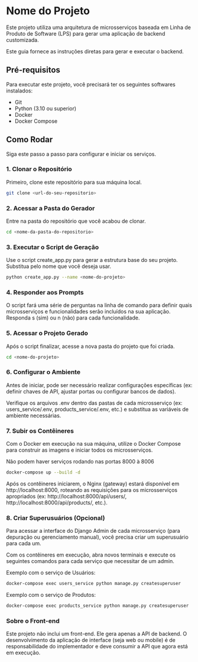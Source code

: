 # Nome do Projeto

Este projeto utiliza uma arquitetura de microsserviços baseada em Linha de Produto de Software (LPS) para gerar uma aplicação de backend customizada.

Este guia fornece as instruções diretas para gerar e executar o backend.

## Pré-requisitos

Para executar este projeto, você precisará ter os seguintes softwares instalados:

* Git
* Python (3.10 ou superior)
* Docker
* Docker Compose

## Como Rodar

Siga este passo a passo para configurar e iniciar os serviços.

### 1. Clonar o Repositório

Primeiro, clone este repositório para sua máquina local.

```bash
git clone <url-do-seu-repositorio>
```

### 2. Acessar a Pasta do Gerador
Entre na pasta do repositório que você acabou de clonar.

```bash
cd <nome-da-pasta-do-repositorio>
```

### 3. Executar o Script de Geração
Use o script create_app.py para gerar a estrutura base do seu projeto. Substitua <nome-do-projeto> pelo nome que você deseja usar.

```bash
python create_app.py --name <nome-do-projeto>
```

### 4. Responder aos Prompts
O script fará uma série de perguntas na linha de comando para definir quais microsserviços e funcionalidades serão incluídos na sua aplicação. Responda s (sim) ou n (não) para cada funcionalidade.

### 5. Acessar o Projeto Gerado
Após o script finalizar, acesse a nova pasta do projeto que foi criada.

```bash
cd <nome-do-projeto>
```

### 6. Configurar o Ambiente
Antes de iniciar, pode ser necessário realizar configurações específicas (ex: definir chaves de API, ajustar portas ou configurar bancos de dados).

Verifique os arquivos .env dentro das pastas de cada microsserviço (ex: users_service/.env, products_service/.env, etc.) e substitua as variáveis de ambiente necessárias.

### 7. Subir os Contêineres
Com o Docker em execução na sua máquina, utilize o Docker Compose para construir as imagens e iniciar todos os microsserviços.

Não podem haver serviços rodando nas portas 8000 à 8006

```bash
docker-compose up --build -d
```

Após os contêineres iniciarem, o Nginx (gateway) estará disponível em http://localhost:8000, roteando as requisições para os microsserviços apropriados (ex: http://localhost:8000/api/users/, http://localhost:8000/api/products/, etc.).

### 8. Criar Superusuários (Opcional)
Para acessar a interface do Django Admin de cada microsserviço (para depuração ou gerenciamento manual), você precisa criar um superusuário para cada um.

Com os contêineres em execução, abra novos terminais e execute os seguintes comandos para cada serviço que necessitar de um admin.

Exemplo com o serviço de Usuários:
```bash
docker-compose exec users_service python manage.py createsuperuser
```

Exemplo com o serviço de Produtos:
```bash
docker-compose exec products_service python manage.py createsuperuser
```

### Sobre o Front-end
Este projeto não inclui um front-end. Ele gera apenas a API de backend. O desenvolvimento da aplicação de interface (seja web ou mobile) é de responsabilidade do implementador e deve consumir a API que agora está em execução.

